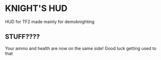 # KNIGHT'S HUD
HUD for TF2 made mainly for demoknighting

## STUFF????

Your ammo and health are now on the same side! Good luck getting used to that
